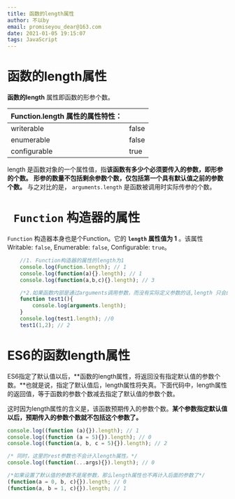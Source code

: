 ```yaml
---
title: 函数的length属性
author: 不以by
email: promiseyou_dear@163.com
date: 2021-01-05 19:15:07
tags: JavaScript
---
```


# 函数的length属性

**函数的length** 属性即函数的形参个数。

| Function.length 属性的属性特性： |       |
| -------------------------------- | ----- |
| writerable                       | false |
| enumerable                       | false |
| configurable                     | true  |

length 是函数对象的一个属性值，指**该函数有多少个必须要传入的参数，即形参的个数。** **形参的数量不包括剩余参数个数，仅包括第一个具有默认值之前的参数个数。** 与之对比的是， `arguments.length` 是函数被调用时实际传参的个数。

# ` Function` 构造器的属性

`Function` 构造器本身也是个Function。它的 **`length` 属性值为 1** 。该属性 Writable: `false`, Enumerable: `false`, Configurable: `true`。

```javascript
	//1. Function构造器的属性的length为1
    console.log(Function.length); // 1    
	console.log(function(a){}.length); // 1
    console.log(function(a,b,c){}.length); // 3

    /*2.如果函数内部是通过arguments调用参数，而没有实际定义参数的话,length 只会的得到 0。*/
    function test1(){
        console.log(arguments.length);
    }
    console.log(test1.length); //0
    test1(1,2); // 2
```
# ES6的函数length属性

ES6指定了默认值以后，**函数的length属性，将返回没有指定默认值的参数个数。**也就是说，指定了默认值后，length属性将失真。下面代码中，length属性的返回值，等于函数的参数个数减去指定了默认值的参数个数。

这时因为length属性的含义是，该函数预期传入的参数个数。**某个参数指定默认值以后，预期传入的参数个数就不包括这个参数了。**

```javascript
console.log((function (a){}).length); // 1
console.log((function (a = 5){}).length); // 0
console.log((function(a, b, c = 5){}).length); // 2

/* 同时，这里的rest参数也不会计入length属性。*/ 
console.log((function(...args){}).length); // 0

/*如果设置了默认值的参数不是尾参数，那么length属性也不再计入后面的参数了*/ 
(function(a = 0, b, c){}).length; // 0
(function(a, b = 1, c){}).length; // 1
```

